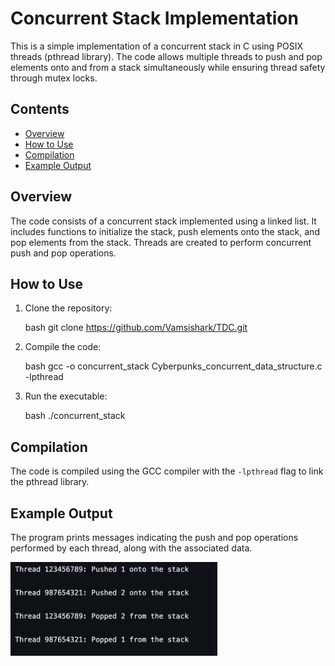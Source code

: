 # Concurrent Stack Implementation

This is a simple implementation of a concurrent stack in C using POSIX threads (pthread library). The code allows multiple threads to push and pop elements onto and from a stack simultaneously while ensuring thread safety through mutex locks.

## Contents

- [Overview](#overview)
- [How to Use](#how-to-use)
- [Compilation](#compilation)
- [Example Output](#example-output)

## Overview

The code consists of a concurrent stack implemented using a linked list. It includes functions to initialize the stack, push elements onto the stack, and pop elements from the stack. Threads are created to perform concurrent push and pop operations.

## How to Use

1. Clone the repository:

    bash
    git clone https://github.com/Vamsishark/TDC.git
    

2. Compile the code:

    bash
    gcc -o concurrent_stack Cyberpunks_concurrent_data_structure.c -lpthread
    

3. Run the executable:

    bash
    ./concurrent_stack
    

## Compilation

The code is compiled using the GCC compiler with the `-lpthread` flag to link the pthread library.

## Example Output

The program prints messages indicating the push and pop operations performed by each thread, along with the associated data.

<img src="./images/example_output.png" height="150" alt="Background graphics setting" />

